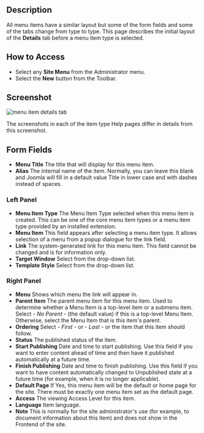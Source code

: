 <!-- Filename: Help6.x:Menu_Item_Details / Display title: Menu Item Details-->

## Description

All menu items have a similar layout but some of the form fields and
some of the tabs change from type to type. This page describes the initial 
layout of the **Details** tab before a menu item type is selected. 

## How to Access

* Select any **Site Menu** from the Administrator menu.
* Select the **New** button from the Toolbar.

## Screenshot

![menu item details tab](../../../en/images/menu-items-common/menu-item-details.png)

The screenshots in each of the item type Help pages differ in details from
this screenshot.

## Form Fields

- **Menu Title** The title that will display for this menu item.
- **Alias** The internal name of the item. Normally, you can leave this
  blank and Joomla will fill in a default value Title in lower case and
  with dashes instead of spaces.

### Left Panel

- **Menu Item Type** The Menu Item Type selected when this menu item
  is created. This can be one of the core menu item types or a menu
  item type provided by an installed extension.
- **Menu Item** This field appears after selecting a menu item type. It allows
  selection of a menu from a popup dialogue for the link field.
- **Link** The system-generated link for this menu item. This field
  cannot be changed and is for information only.
- **Target Window** Select from the drop-down list.
- **Template Style** Select from the drop-down list.

### Right Panel

- **Menu** Shows which menu the link will appear in.
- **Parent Item** The parent menu item for this menu item. Used to
  determine whether a Menu Item is a top-level item or a submenu item.
  Select *- No Parent -* (the default value) if this is a top-level
  Menu Item. Otherwise, select the Menu Item that is this item's parent.
- **Ordering** Select *- First -* or *- Last -* or the item that this item 
  should follow.
- **Status** The published status of the item.
- **Start Publishing** Date and time to start publishing. Use this
  field if you want to enter content ahead of time and then have it
  published automatically at a future time.
- **Finish Publishing** Date and time to finish publishing. Use this
  field if you want to have content automatically changed to Unpublished
  state at a future time (for example, when it is no longer applicable).
- **Default Page** If Yes, this menu item will be the default or home page
  for the site. There must be exactly one menu item set as the default page. 
- **Access** The viewing Access  Level   for this item.
- **Language** Item language.
- **Note** This is normally for the site administrator's use (for
  example, to document information about this item) and does not show in
  the Frontend of the site.
